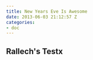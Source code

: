 ```yaml
---
title: New Years Eve Is Awesome
date: 2013-06-03 21:12:57 Z
categories:
- doc
---
```


## Rallech's Testx
